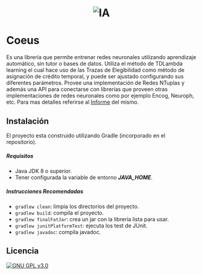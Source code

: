 <h1 align="center">
	<img src="https://i.imgur.com/rqOh0KW.png" alt="IA">
</h1>

# Coeus
Es una librería que permite entrenar redes neuronales utilizando aprendizaje automático, sin tutor o bases de datos. Utiliza el método de TDLambda learning el cual hace uso de las Trazas de Elegibilidad como método de asignación de crédito temporal, y puede ser ajustado configurando sus diferentes parámetros. Provee una implementación de Redes NTuplas y además una API para conectarse con librerías que proveen otras implementaciones de redes neuronales como por ejemplo Encog, Neuroph, etc.
Para mas detalles referirse al [Informe](https://docs.google.com/document/d/1arNnKmmV7xc9qDrgPNbtxQXO8b81HknmJQKCshfAzUU/edit?usp=sharing) del mismo.

## Instalación
El proyecto esta construido utilizando Gradle (incorporado en el 
repositorio). 

##### Requisitos
- Java JDK 8 o superior.
- Tener configurada la variable de entorno ***JAVA_HOME***. 

##### Instrucciones Recomendadas
- `gradlew clean`: limpia los directorios del proyecto.   
- `gradlew build`: compila el proyecto.
- `gradlew finalFatJar`: crea un jar con la librería lista para 
usar.  
- `gradlew junitPlatformTest`:  ejecuta los test de JUnit.
- `gradlew javadoc`:  compila javadoc.

## Licencia
[![GNU GPL v3.0](http://www.gnu.org/graphics/gplv3-127x51.png)](http://www.gnu.org/licenses/gpl.html)
